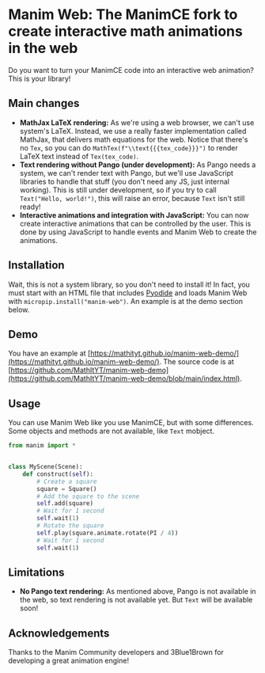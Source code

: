 # Manim Web: The ManimCE fork to create interactive math animations in the web
Do you want to turn your ManimCE code into an interactive web animation? This is your library!

## Main changes
* **MathJax LaTeX rendering:** As we're using a web browser, we can't use system's LaTeX. Instead, we use a really faster implementation called MathJax, that delivers math equations for the web. Notice that there's no `Tex`, so you can do `MathTex(f"\\text{{{tex_code}}}")` to render LaTeX text instead of `Tex(tex_code)`.
* **Text rendering without Pango (under development):** As Pango needs a system, we can't render text with Pango, but we'll use JavaScript libraries to handle that stuff (you don't need any JS, just internal working). This is still under development, so if you try to call `Text("Hello, world!")`, this will raise an error, because `Text` isn't still ready!
* **Interactive animations and integration with JavaScript:** You can now create interactive animations that can be controlled by the user. This is done by using JavaScript to handle events and Manim Web to create the animations.

## Installation
Wait, this is not a system library, so you don't need to install it! In fact, you must start with an HTML file that includes [Pyodide](https://pyodide.org/en/stable/) and loads Manim Web with `micropip.install("manim-web")`. An example is at the demo section below.

## Demo
You have an example at [https://mathityt.github.io/manim-web-demo/](https://mathityt.github.io/manim-web-demo/). The source code is at [https://github.com/MathItYT/manim-web-demo](https://github.com/MathItYT/manim-web-demo/blob/main/index.html).

## Usage
You can use Manim Web like you use ManimCE, but with some differences. Some objects and methods are not available, like `Text` mobject.

```python
from manim import *


class MyScene(Scene):
    def construct(self):
        # Create a square
        square = Square()
        # Add the square to the scene
        self.add(square)
        # Wait for 1 second
        self.wait(1)
        # Rotate the square
        self.play(square.animate.rotate(PI / 4))
        # Wait for 1 second
        self.wait(1)
```

## Limitations
* **No Pango text rendering:** As mentioned above, Pango is not available in the web, so text rendering is not available yet. But `Text` will be available soon!

## Acknowledgements
Thanks to the Manim Community developers and 3Blue1Brown for developing a great animation engine!
